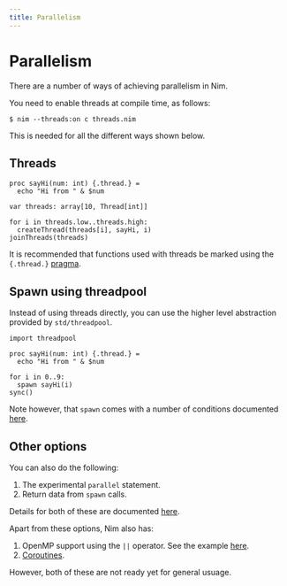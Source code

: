 ```yaml
---
title: Parallelism
---
```


# Parallelism

There are a number of ways of achieving parallelism in Nim.

You need to enable threads at compile time, as follows:
``` console
$ nim --threads:on c threads.nim
```

This is needed for all the different ways shown below.

## Threads

``` nimrod
proc sayHi(num: int) {.thread.} =
  echo "Hi from " & $num

var threads: array[10, Thread[int]]

for i in threads.low..threads.high:
  createThread(threads[i], sayHi, i)
joinThreads(threads)
```

It is recommended that functions used with threads be marked using the `{.thread.}` [pragma](https://nim-lang.org/docs/manual.html#threads-thread-pragma).

## Spawn using threadpool

Instead of using threads directly, you can use the higher level abstraction provided by `std/threadpool`.

``` nimrod
import threadpool

proc sayHi(num: int) {.thread.} =
  echo "Hi from " & $num

for i in 0..9:
  spawn sayHi(i)
sync()
```

Note however, that `spawn` comes with a number of conditions documented [here](https://nim-lang.org/docs/manual_experimental.html#parallel-amp-spawn).

## Other options

You can also do the following:
1. The experimental `parallel` statement.
2. Return data from `spawn` calls.

Details for both of these are documented [here](https://nim-lang.org/docs/manual_experimental.html#parallel-amp-spawn).

Apart from these options, Nim also has:
1. OpenMP support using the `||` operator. See the example [here](https://rosettacode.org/wiki/Concurrent_computing#Nim).
2. [Coroutines](https://nim-lang.org/docs/coro.html).

However, both of these are not ready yet for general usuage.
